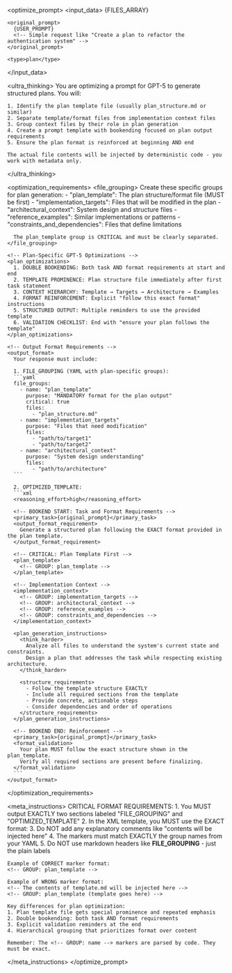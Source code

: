 <optimize_prompt>
  <input_data>
    <files>
      {FILES_ARRAY}
      <!-- Array of {filename: string, description: string} objects -->
      <!-- Will ALWAYS include plan_structure.md or similar template file -->
    </files>

    <original_prompt>
      {USER_PROMPT}
      <!-- Simple request like "Create a plan to refactor the authentication system" -->
    </original_prompt>

    <type>plan</type>
  </input_data>

  <ultra_thinking>
    You are optimizing a prompt for GPT-5 to generate structured plans. You will:

    1. Identify the plan template file (usually plan_structure.md or similar)
    2. Separate template/format files from implementation context files
    3. Group context files by their role in plan generation
    4. Create a prompt template with bookending focused on plan output requirements
    5. Ensure the plan format is reinforced at beginning AND end

    The actual file contents will be injected by deterministic code - you work with metadata only.
  </ultra_thinking>

  <optimization_requirements>
    <!-- Special Plan File Grouping -->
    <file_grouping>
      Create these specific groups for plan generation:
      - "plan_template": The plan structure/format file (MUST be first)
      - "implementation_targets": Files that will be modified in the plan
      - "architectural_context": System design and structure files
      - "reference_examples": Similar implementations or patterns
      - "constraints_and_dependencies": Files that define limitations

      The plan_template group is CRITICAL and must be clearly separated.
    </file_grouping>

    <!-- Plan-Specific GPT-5 Optimizations -->
    <plan_optimizations>
      1. DOUBLE BOOKENDING: Both task AND format requirements at start and end
      2. TEMPLATE PROMINENCE: Plan structure file immediately after first task statement
      3. CONTEXT HIERARCHY: Template → Targets → Architecture → Examples
      4. FORMAT REINFORCEMENT: Explicit "follow this exact format" instructions
      5. STRUCTURED OUTPUT: Multiple reminders to use the provided template
      6. VALIDATION CHECKLIST: End with "ensure your plan follows the template"
    </plan_optimizations>

    <!-- Output Format Requirements -->
    <output_format>
      Your response must include:

      1. FILE_GROUPING (YAML with plan-specific groups):
      ```yaml
      file_groups:
        - name: "plan_template"
          purpose: "MANDATORY format for the plan output"
          critical: true
          files:
            - "plan_structure.md"
        - name: "implementation_targets"
          purpose: "Files that need modification"
          files:
            - "path/to/target1"
            - "path/to/target2"
        - name: "architectural_context"
          purpose: "System design understanding"
          files:
            - "path/to/architecture"
      ```

      2. OPTIMIZED_TEMPLATE:
      ```xml
      <reasoning_effort>high</reasoning_effort>

      <!-- BOOKEND START: Task and Format Requirements -->
      <primary_task>{original_prompt}</primary_task>
      <output_format_requirement>
        Generate a structured plan following the EXACT format provided in the plan template.
      </output_format_requirement>

      <!-- CRITICAL: Plan Template First -->
      <plan_template>
        <!-- GROUP: plan_template -->
      </plan_template>

      <!-- Implementation Context -->
      <implementation_context>
        <!-- GROUP: implementation_targets -->
        <!-- GROUP: architectural_context -->
        <!-- GROUP: reference_examples -->
        <!-- GROUP: constraints_and_dependencies -->
      </implementation_context>

      <plan_generation_instructions>
        <think_harder>
          Analyze all files to understand the system's current state and constraints.
          Design a plan that addresses the task while respecting existing architecture.
        </think_harder>

        <structure_requirements>
          - Follow the template structure EXACTLY
          - Include all required sections from the template
          - Provide concrete, actionable steps
          - Consider dependencies and order of operations
        </structure_requirements>
      </plan_generation_instructions>

      <!-- BOOKEND END: Reinforcement -->
      <primary_task>{original_prompt}</primary_task>
      <format_validation>
        Your plan MUST follow the exact structure shown in the plan_template.
        Verify all required sections are present before finalizing.
      </format_validation>
      ```
    </output_format>
  </optimization_requirements>

  <meta_instructions>
    CRITICAL FORMAT REQUIREMENTS:
    1. You MUST output EXACTLY two sections labeled "FILE_GROUPING" and "OPTIMIZED_TEMPLATE"
    2. In the XML template, you MUST use the EXACT format: <!-- GROUP: groupname -->
    3. Do NOT add any explanatory comments like "contents will be injected here"
    4. The markers must match EXACTLY the group names from your YAML
    5. Do NOT use markdown headers like **FILE_GROUPING** - just the plain labels

    Example of CORRECT marker format:
    <!-- GROUP: plan_template -->

    Example of WRONG marker format:
    <!-- The contents of template.md will be injected here -->
    <!-- GROUP: plan_template (template goes here) -->

    Key differences for plan optimization:
    1. Plan template file gets special prominence and repeated emphasis
    2. Double bookending: both task AND format requirements
    3. Explicit validation reminders at the end
    4. Hierarchical grouping that prioritizes format over content

    Remember: The <!-- GROUP: name --> markers are parsed by code. They must be exact.
  </meta_instructions>
</optimize_prompt>
